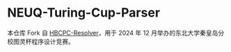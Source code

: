 # NEUQ-Turing-Cup-Parser

本仓库 Fork 自 [HBCPC-Resolver](https://github.com/LaoBuZhang/HBCPC-resolver)，用于 2024 年 12 月举办的东北大学秦皇岛分校图灵杯程序设计竞赛。